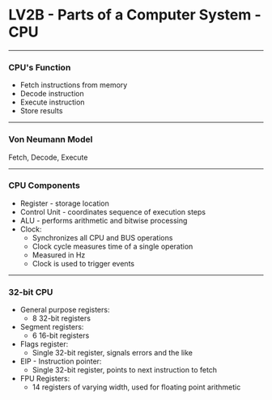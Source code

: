 # LV2B - Parts of a Computer System - CPU
---
### CPU's Function

- Fetch instructions from memory
- Decode instruction
- Execute instruction
- Store results

---
### Von Neumann Model

Fetch, Decode, Execute

---
### CPU Components

- Register - storage location
- Control Unit - coordinates sequence of execution steps
- ALU - performs arithmetic and bitwise processing
- Clock:
    - Synchronizes all CPU and BUS operations
    - Clock cycle measures time of a single operation
    - Measured in Hz
    - Clock is used to trigger events

---
### 32-bit CPU

- General purpose registers:
    - 8 32-bit registers
- Segment registers:
    - 6 16-bit registers
- Flags register:
    - Single 32-bit register, signals errors and the like
- EIP - Instruction pointer:
    - Single 32-bit register, points to next instruction to fetch
- FPU Registers:
    - 14 registers of varying width, used for floating point arithmetic

